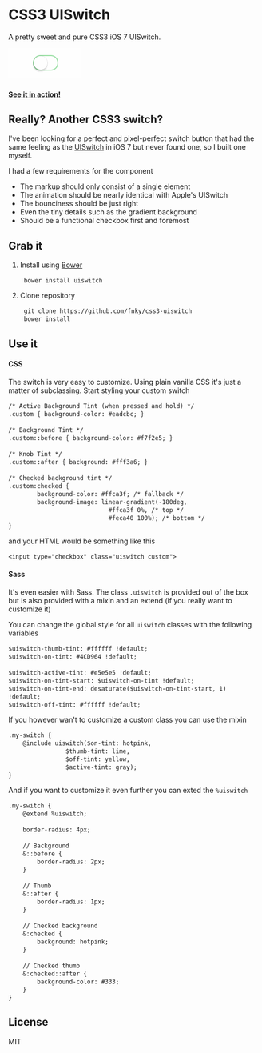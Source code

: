 CSS3 UISwitch
=============

A pretty sweet and pure CSS3 iOS 7 UISwitch.

![image](uiswitch-demo.gif)

#### [See it in action!](http://codepen.io/cbp/pen/FLdjI)

## Really? Another CSS3 switch?

I've been looking for a perfect and pixel-perfect switch button that had the same feeling as the [UISwitch](https://developer.apple.com/library/ios/documentation/uikit/reference/uiswitch_class/Reference/Reference.html) in iOS 7 but never found one, so I built one myself.

I had a few requirements for the component

- The markup should only consist of a single element
- The animation should be nearly identical with Apple's UISwitch
- The bounciness should be just right
- Even the tiny details such as the gradient background
- Should be a functional checkbox first and foremost


## Grab it

1. Install using [Bower](http://bower.io/)

        bower install uiswitch

2. Clone repository

        git clone https://github.com/fnky/css3-uiswitch
        bower install

## Use it

#### CSS

The switch is very easy to customize. Using plain vanilla CSS it's just a matter of subclassing. Start styling your custom switch

    /* Active Background Tint (when pressed and hold) */
    .custom { background-color: #eadcbc; }

    /* Background Tint */
    .custom::before { background-color: #f7f2e5; }

    /* Knob Tint */
    .custom::after { background: #fff3a6; }

    /* Checked background tint */
    .custom:checked {
            background-color: #ffca3f; /* fallback */
            background-image: linear-gradient(-180deg,
                                #ffca3f 0%, /* top */
                                #feca40 100%); /* bottom */
    }

and your HTML would be something like this

    <input type="checkbox" class="uiswitch custom">

#### Sass

It's even easier with Sass. The class `.uiswitch` is provided out of the box but is also provided with a mixin and an extend (if you really want to customize it)

You can change the global style for all `uiswitch` classes with the following variables

    $uiswitch-thumb-tint: #ffffff !default;
    $uiswitch-on-tint: #4CD964 !default;

    $uiswitch-active-tint: #e5e5e5 !default;
    $uiswitch-on-tint-start: $uiswitch-on-tint !default;
    $uiswitch-on-tint-end: desaturate($uiswitch-on-tint-start, 1) !default;
    $uiswitch-off-tint: #ffffff !default;

If you however wan't to customize a custom class you can use the mixin

    .my-switch {
        @include uiswitch($on-tint: hotpink,
                    $thumb-tint: lime,
                    $off-tint: yellow,
                    $active-tint: gray);
    }

And if you want to customize it even further you can exted the `%uiswitch`

    .my-switch {
        @extend %uiswitch;

        border-radius: 4px;

        // Background
        &::before {
            border-radius: 2px;
        }

        // Thumb
        &::after {
            border-radius: 1px;
        }

        // Checked background
        &:checked {
            background: hotpink;
        }

        // Checked thumb
        &:checked::after {
            background-color: #333;
        }
    }

## License

MIT
